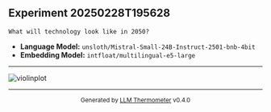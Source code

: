 ## Experiment 20250228T195628

```
What will technology look like in 2050?
```

- **Language Model:** `unsloth/Mistral-Small-24B-Instruct-2501-bnb-4bit`
- **Embedding Model:** `intfloat/multilingual-e5-large`

---

![violinplot](violinplot.png)

---

<div align="center">
  <sub>Generated by <a href="https://github.com/S1M0N38/llm-thermometer">LLM Thermometer</a> v0.4.0</sub>
</div>